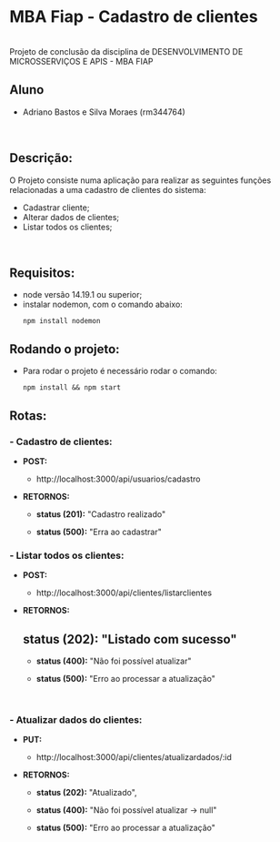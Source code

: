 # MBA Fiap - Cadastro de clientes
<br>
Projeto de conclusão da disciplina de DESENVOLVIMENTO DE MICROSSERVIÇOS E APIS - MBA FIAP
<br>

## Aluno 
  -  Adriano Bastos e Silva Moraes (rm344764)
<br>

## Descrição:
O Projeto consiste numa aplicação para realizar as seguintes funções relacionadas a uma cadastro de clientes do sistema:
  - Cadastrar cliente;
  - Alterar dados de clientes;
  - Listar todos os clientes;
 
<br>

## Requisitos:
- node versão 14.19.1 ou superior;
- instalar nodemon, com o comando abaixo: 
  ```
  npm install nodemon
  ```

## Rodando o projeto:
  - Para rodar o projeto é necessário rodar o comando:
    ```
    npm install && npm start
    ```

## Rotas: 

  ### - Cadastro de clientes:
  - **POST:**
    - http://localhost:3000/api/usuarios/cadastro
    
  - **RETORNOS:**
    - **status (201):**
      "Cadastro realizado"
    
    - **status (500):**
      "Erra ao cadastrar"
  
  ### - Listar todos os clientes:
  - **POST:**
    - http://localhost:3000/api/clientes/listarclientes
   
  - **RETORNOS:**

      **status (202):**
        "Listado com sucesso"
    -       
    - **status (400):**
        "Não foi possível atualizar"

    - **status (500):**
       "Erro ao processar a atualização"
<br>

 ### - Atualizar dados do clientes:
  - **PUT:**
    - http://localhost:3000/api/clientes/atualizardados/:id
    
  - **RETORNOS:**
    - **status (202):**
      "Atualizado",
      
    - **status (400):**
      "Não foi possível atualizar -> null"

    - **status (500):**
       "Erro ao processar a atualização"

      
